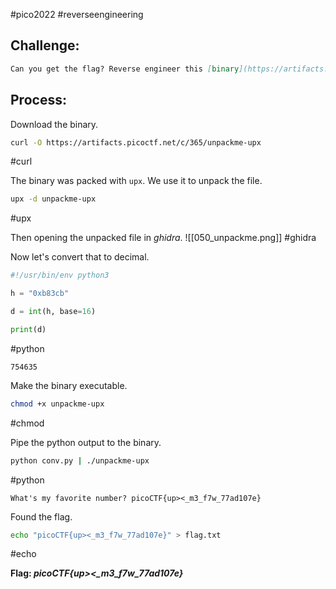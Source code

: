 #pico2022 #reverseengineering 

## Challenge:
```md
Can you get the flag? Reverse engineer this [binary](https://artifacts.picoctf.net/c/365/unpackme-upx).
```

## Process:
Download the binary.
```bash
curl -O https://artifacts.picoctf.net/c/365/unpackme-upx
```
#curl 

The binary was packed with ```upx```. We use it to unpack the file.
```bash
upx -d unpackme-upx
```
#upx

Then opening the unpacked file in *ghidra*.
![[050_unpackme.png]]
#ghidra 

Now let's convert that to decimal.
```python
#!/usr/bin/env python3

h = "0xb83cb"

d = int(h, base=16)

print(d)
```
#python 

```
754635
```

Make the binary executable.
```bash
chmod +x unpackme-upx
```
#chmod 

Pipe the python output to the binary.
```bash
python conv.py | ./unpackme-upx
```
#python 

```
What's my favorite number? picoCTF{up><_m3_f7w_77ad107e}
```

Found the flag.
```bash
echo "picoCTF{up><_m3_f7w_77ad107e}" > flag.txt
```
#echo 

**Flag: *picoCTF{up><_m3_f7w_77ad107e}***
